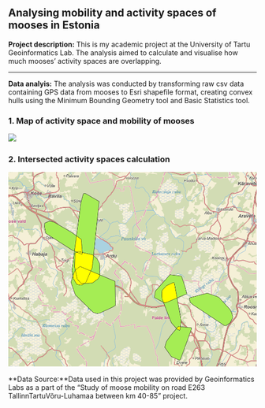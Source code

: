 ## Analysing mobility and activity spaces of mooses in Estonia

**Project description:** This is my academic project at the University of Tartu Geoinformatics Lab. The analysis aimed to calculate and visualise how much mooses’ activity spaces are overlapping. 

---
**Data analyis:** The analysis was conducted by transforming raw csv data containing GPS data from  mooses to Esri shapefile format, creating convex hulls using the Minimum Bounding Geometry tool and Basic Statistics tool. 
 
### 1. Map of activity space and mobility of mooses

<img src="images/moose_movement123.png"/>

### 2. Intersected activity spaces calculation

<img src="intersection.PNG"/> 

**Data Source:**Data used in this project was provided by Geoinformatics Labs as a part of the “Study of moose mobility on road E263 TallinnTartuVõru-Luhamaa between km 40-85”  project.
